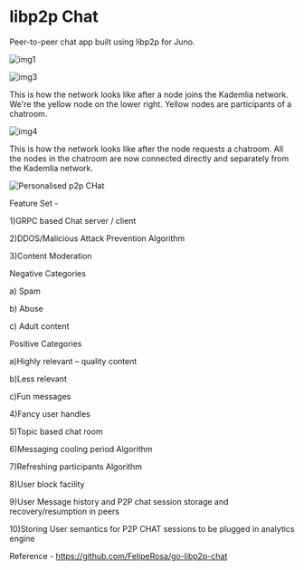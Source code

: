 # libp2p Chat

Peer-to-peer chat app built using libp2p for Juno.


![img1](https://user-images.githubusercontent.com/3880512/187168129-21af280d-9718-41b5-b324-84dc4599f157.JPG)





![img3](https://user-images.githubusercontent.com/3880512/187168840-ba948e44-1e3b-4eb7-9ad5-62a1380cc524.png)

This is how the network looks  like after a node joins the Kademlia network. We're the yellow node on the lower right. Yellow nodes are participants of a chatroom.



![img4](https://user-images.githubusercontent.com/3880512/187168929-bfffd24e-65ce-4157-89f8-c053e6b57ccc.png)


This is how the network looks like after the node requests a chatroom. All the nodes in the chatroom are now connected directly and separately from the Kademlia network.





![Personalised p2p CHat](https://user-images.githubusercontent.com/3880512/188261250-288229b8-141d-4df3-a907-2a77ceb05715.gif)

Feature Set - 

1)GRPC based Chat server / client

2)DDOS/Malicious Attack Prevention Algorithm 

3)Content Moderation

Negative Categories 

a) Spam

b) Abuse

c) Adult content


Positive Categories 

a)Highly relevant – quality content

b)Less relevant

c)Fun messages

4)Fancy user handles

5)Topic based chat room

6)Messaging cooling period Algorithm

7)Refreshing participants Algorithm 

8)User block facility 

9)User Message history and P2P chat session storage and recovery/resumption in peers

10)Storing User semantics for P2P CHAT sessions to be plugged in analytics engine

Reference -
https://github.com/FelipeRosa/go-libp2p-chat

